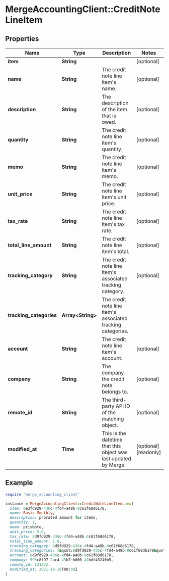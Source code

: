 # MergeAccountingClient::CreditNoteLineItem

## Properties

| Name | Type | Description | Notes |
| ---- | ---- | ----------- | ----- |
| **item** | **String** |  | [optional] |
| **name** | **String** | The credit note line item&#39;s name. | [optional] |
| **description** | **String** | The description of the item that is owed. | [optional] |
| **quantity** | **String** | The credit note line item&#39;s quantity. | [optional] |
| **memo** | **String** | The credit note line item&#39;s memo. | [optional] |
| **unit_price** | **String** | The credit note line item&#39;s unit price. | [optional] |
| **tax_rate** | **String** | The credit note line item&#39;s tax rate. | [optional] |
| **total_line_amount** | **String** | The credit note line item&#39;s total. | [optional] |
| **tracking_category** | **String** | The credit note line item&#39;s associated tracking category. | [optional] |
| **tracking_categories** | **Array&lt;String&gt;** | The credit note line item&#39;s associated tracking categories. |  |
| **account** | **String** | The credit note line item&#39;s account. | [optional] |
| **company** | **String** | The company the credit note belongs to. | [optional] |
| **remote_id** | **String** | The third-party API ID of the matching object. | [optional] |
| **modified_at** | **Time** | This is the datetime that this object was last updated by Merge | [optional][readonly] |

## Example

```ruby
require 'merge_accounting_client'

instance = MergeAccountingClient::CreditNoteLineItem.new(
  item: 0e3fd929-436c-4fd4-a48b-0c61f68d6178,
  name: Basic Monthly,
  description: prorated amount for items,
  quantity: 1,
  memo: privNote,
  unit_price: 5.0,
  tax_rate: 8d9fd929-436c-4fd4-a48b-0c61f68d6178,
  total_line_amount: 5.0,
  tracking_category: 8d9fd929-436c-4fd4-a48b-0c61f68d6178,
  tracking_categories: [&quot;8d9fd929-436c-4fd4-a48b-0c61f68d6178&quot;,&quot;9b840d2-686a-465a-8a8e-7b028498f8e4&quot;,&quot;a47e11b6-c73b-4a0c-be31-130fc48177fa&quot;],
  account: 8d9fd929-436c-4fd4-a48b-0c61f68d6178,
  company: 595c8f97-2ac4-45b7-b000-41bdf43240b5,
  remote_id: 121222,
  modified_at: 2021-10-16T00:00Z
)
```

